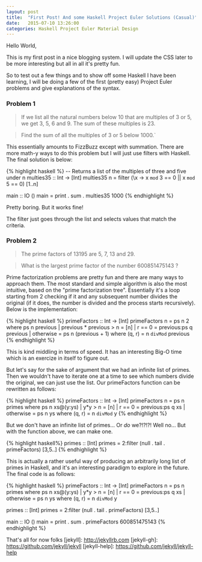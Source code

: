 ```yaml
---
layout: post
title:  "First Post! And some Haskell Project Euler Solutions (Casual)"
date:   2015-07-10 13:26:00
categories: Haskell Project Euler Material Design
---
```

Hello World,

This is my first post in a nice blogging system. I will update the CSS later to be more interesting but all in all it's pretty fun.

So to test out a few things and to show off some Haskell I have been learning, I will be doing a few of the first (pretty easy) Project Euler problems and give explanations of the syntax.

### Problem 1

>If we list all the natural numbers below 10 that are multiples of 3 or 5, we get 3, 5, 6 and 9. The sum of these multiples is 23.

>Find the sum of all the multiples of 3 or 5 below 1000.`

This essentially amounts to FizzBuzz except with summation. There are more math-y ways to do this problem but I will just use filters with Haskell. The final solution is below:

{% highlight haskell %}
-- Returns a list of the multiples of three and five under n 
multies35 :: Int -> [Int]
multies35 n = filter (\x -> x `mod` 3 == 0 || x `mod` 5 == 0) [1..n]

main :: IO ()
main = print . sum . multies35 1000
{% endhighlight %}

Pretty boring. But it works fine!

The filter just goes through the list and selects values that match the criteria.

### Problem 2

>The prime factors of 13195 are 5, 7, 13 and 29.

>What is the largest prime factor of the number 600851475143 ?

Prime factorization problems are pretty fun and there are many ways to approach them. The most standard and simple algorithm is also the most intuitive, based on the "prime factorization tree". Essentially it's a loop starting from 2 checking if it and any subsequent number divides the original (if it does, the number is divided and the process starts recursively). Below is the implementation:

{% highlight haskell %}
primeFactors :: Int -> [Int]
primeFactors n = ps n 2
			where
				ps n previous
					| previous * previous > n = [n]
					| r == 0				  = previous:ps q previous 
					| otherwise				  = ps n (previous + 1)
				where (q, r) = n `divMod` previous
{% endhighlight %}

This is kind middling in terms of speed. It has an interesting Big-O time which is an exercize in itself to figure out.

But let's say for the sake of argument that we had an infinite list of primes. Then we wouldn't have to iterate one at a time to see which numbers divide the original, we can just use the list. Our primeFactors function can be rewritten as follows:

{% highlight haskell %}
primeFactors :: Int -> [Int]
primeFactors n = ps n primes
			where
				ps n xs@(y:ys)
					| y*y > n = [n]
					| r == 0				  = previous:ps q xs 
					| otherwise				  = ps n ys
				where (q, r) = n `divMod` y
{% endhighlight %}

But we don't have an infinite list of primes... Or _do_ we?!?!?! Well no... But with the function above, we can make one.

{% highlight haskell%}
primes :: [Int]
primes = 2:filter (null . tail . primeFactors) [3,5..]
{% endhighlight %}

This is actually a rather useful way of producing an arbitrarily long list of primes in Haskell, and it's an interesting paradigm to explore in the future. The final code is as follows:

{% highlight haskell %}
primeFactors :: Int -> [Int]
primeFactors n = ps n primes
			where
				ps n xs@(y:ys)
					| y*y > n = [n]
					| r == 0				  = previous:ps q xs 
					| otherwise				  = ps n ys
				where (q, r) = n `divMod` y

primes :: [Int]
primes = 2:filter (null . tail . primeFactors) [3,5..]

main :: IO ()
main = print . sum . primeFactors 600851475143
{% endhighlight %}

That's all for now folks
[jekyll]:      http://jekyllrb.com
[jekyll-gh]:   https://github.com/jekyll/jekyll
[jekyll-help]: https://github.com/jekyll/jekyll-help
